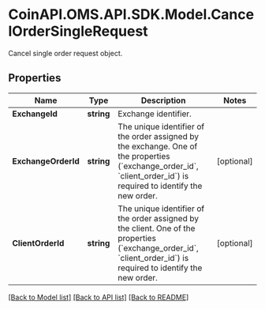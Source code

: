 # CoinAPI.OMS.API.SDK.Model.CancelOrderSingleRequest
Cancel single order request object.
## Properties

Name | Type | Description | Notes
------------ | ------------- | ------------- | -------------
**ExchangeId** | **string** | Exchange identifier. | 
**ExchangeOrderId** | **string** | The unique identifier of the order assigned by the exchange. One of the properties (&#x60;exchange_order_id&#x60;, &#x60;client_order_id&#x60;) is required to identify the new order. | [optional] 
**ClientOrderId** | **string** | The unique identifier of the order assigned by the client. One of the properties (&#x60;exchange_order_id&#x60;, &#x60;client_order_id&#x60;) is required to identify the new order. | [optional] 

[[Back to Model list]](../README.md#documentation-for-models) [[Back to API list]](../README.md#documentation-for-api-endpoints) [[Back to README]](../README.md)

